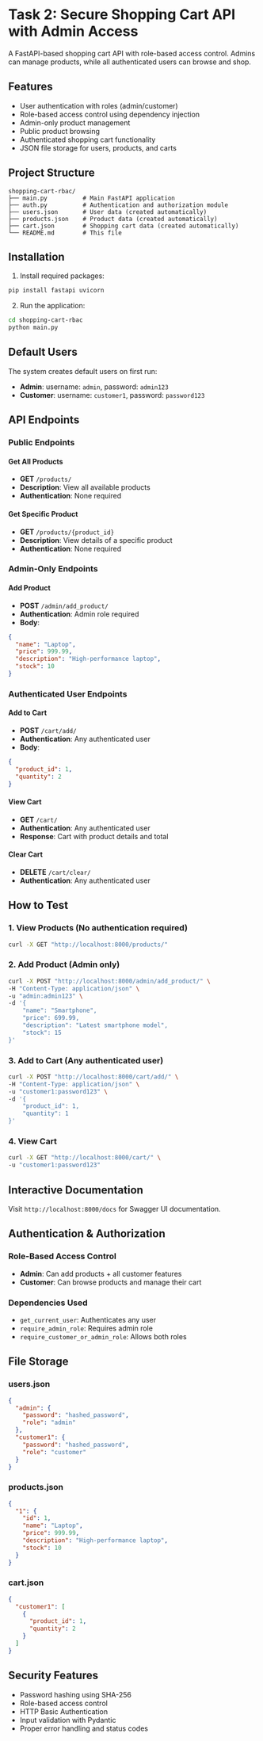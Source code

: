 # Task 2: Secure Shopping Cart API with Admin Access

A FastAPI-based shopping cart API with role-based access control. Admins can manage products, while all authenticated users can browse and shop.

## Features

- User authentication with roles (admin/customer)
- Role-based access control using dependency injection
- Admin-only product management
- Public product browsing
- Authenticated shopping cart functionality
- JSON file storage for users, products, and carts

## Project Structure

```
shopping-cart-rbac/
├── main.py          # Main FastAPI application
├── auth.py          # Authentication and authorization module
├── users.json       # User data (created automatically)
├── products.json    # Product data (created automatically)
├── cart.json        # Shopping cart data (created automatically)
└── README.md        # This file
```

## Installation

1. Install required packages:

```bash
pip install fastapi uvicorn
```

2. Run the application:

```bash
cd shopping-cart-rbac
python main.py
```

## Default Users

The system creates default users on first run:

- **Admin**: username: `admin`, password: `admin123`
- **Customer**: username: `customer1`, password: `password123`

## API Endpoints

### Public Endpoints

#### Get All Products

- **GET** `/products/`
- **Description**: View all available products
- **Authentication**: None required

#### Get Specific Product

- **GET** `/products/{product_id}`
- **Description**: View details of a specific product
- **Authentication**: None required

### Admin-Only Endpoints

#### Add Product

- **POST** `/admin/add_product/`
- **Authentication**: Admin role required
- **Body**:

```json
{
  "name": "Laptop",
  "price": 999.99,
  "description": "High-performance laptop",
  "stock": 10
}
```

### Authenticated User Endpoints

#### Add to Cart

- **POST** `/cart/add/`
- **Authentication**: Any authenticated user
- **Body**:

```json
{
  "product_id": 1,
  "quantity": 2
}
```

#### View Cart

- **GET** `/cart/`
- **Authentication**: Any authenticated user
- **Response**: Cart with product details and total

#### Clear Cart

- **DELETE** `/cart/clear/`
- **Authentication**: Any authenticated user

## How to Test

### 1. View Products (No authentication required)

```bash
curl -X GET "http://localhost:8000/products/"
```

### 2. Add Product (Admin only)

```bash
curl -X POST "http://localhost:8000/admin/add_product/" \
-H "Content-Type: application/json" \
-u "admin:admin123" \
-d '{
    "name": "Smartphone",
    "price": 699.99,
    "description": "Latest smartphone model",
    "stock": 15
}'
```

### 3. Add to Cart (Any authenticated user)

```bash
curl -X POST "http://localhost:8000/cart/add/" \
-H "Content-Type: application/json" \
-u "customer1:password123" \
-d '{
    "product_id": 1,
    "quantity": 1
}'
```

### 4. View Cart

```bash
curl -X GET "http://localhost:8000/cart/" \
-u "customer1:password123"
```

## Interactive Documentation

Visit `http://localhost:8000/docs` for Swagger UI documentation.

## Authentication & Authorization

### Role-Based Access Control

- **Admin**: Can add products + all customer features
- **Customer**: Can browse products and manage their cart

### Dependencies Used

- `get_current_user`: Authenticates any user
- `require_admin_role`: Requires admin role
- `require_customer_or_admin_role`: Allows both roles

## File Storage

### users.json

```json
{
  "admin": {
    "password": "hashed_password",
    "role": "admin"
  },
  "customer1": {
    "password": "hashed_password",
    "role": "customer"
  }
}
```

### products.json

```json
{
  "1": {
    "id": 1,
    "name": "Laptop",
    "price": 999.99,
    "description": "High-performance laptop",
    "stock": 10
  }
}
```

### cart.json

```json
{
  "customer1": [
    {
      "product_id": 1,
      "quantity": 2
    }
  ]
}
```

## Security Features

- Password hashing using SHA-256
- Role-based access control
- HTTP Basic Authentication
- Input validation with Pydantic
- Proper error handling and status codes
